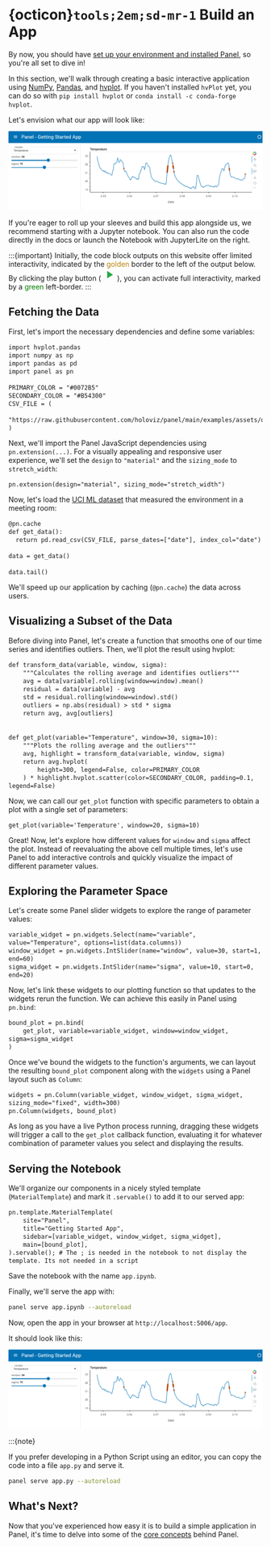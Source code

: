 # {octicon}`tools;2em;sd-mr-1` Build an App

By now, you should have [set up your environment and installed Panel](installation.md), so you're all set to dive in!

In this section, we'll walk through creating a basic interactive application using [NumPy](https://numpy.org/), [Pandas](https://pandas.pydata.org/), and [hvplot](https://hvplot.holoviz.org/). If you haven't installed `hvPlot` yet, you can do so with `pip install hvplot` or `conda install -c conda-forge hvplot`.

Let's envision what our app will look like:

![Getting Started App](../_static/images/getting_started_app.png)

If you're eager to roll up your sleeves and build this app alongside us, we recommend starting with a Jupyter notebook. You can also run the code directly in the docs or launch the Notebook with JupyterLite on the right.

:::{important}
Initially, the code block outputs on this website offer limited interactivity, indicated by the <font color="darkgoldenrod">golden</font> border to the left of the output below. By clicking the play button (<svg class="pyodide-run-icon" style="width:32px;height:25px" viewBox="0 0 24 24"> <path stroke="none" fill="#28a745" d="M8,5.14V19.14L19,12.14L8,5.14Z"></path> </svg>), you can activate full interactivity, marked by a <font color="green">green</font> left-border.
:::

## Fetching the Data

First, let's import the necessary dependencies and define some variables:

```{pyodide}
import hvplot.pandas
import numpy as np
import pandas as pd
import panel as pn

PRIMARY_COLOR = "#0072B5"
SECONDARY_COLOR = "#B54300"
CSV_FILE = (
    "https://raw.githubusercontent.com/holoviz/panel/main/examples/assets/occupancy.csv"
)
```

Next, we'll import the Panel JavaScript dependencies using `pn.extension(...)`. For a visually appealing and responsive user experience, we'll set the `design` to `"material"` and the `sizing_mode` to `stretch_width`:

```{pyodide}
pn.extension(design="material", sizing_mode="stretch_width")
```

Now, let's load the [UCI ML dataset](http://archive.ics.uci.edu/ml/datasets/Occupancy+Detection+) that measured the environment in a meeting room:

```{pyodide}
@pn.cache
def get_data():
  return pd.read_csv(CSV_FILE, parse_dates=["date"], index_col="date")

data = get_data()

data.tail()
```

We'll speed up our application by caching (`@pn.cache`) the data across users.

## Visualizing a Subset of the Data

Before diving into Panel, let's create a function that smooths one of our time series and identifies outliers. Then, we'll plot the result using hvplot:

```{pyodide}
def transform_data(variable, window, sigma):
    """Calculates the rolling average and identifies outliers"""
    avg = data[variable].rolling(window=window).mean()
    residual = data[variable] - avg
    std = residual.rolling(window=window).std()
    outliers = np.abs(residual) > std * sigma
    return avg, avg[outliers]


def get_plot(variable="Temperature", window=30, sigma=10):
    """Plots the rolling average and the outliers"""
    avg, highlight = transform_data(variable, window, sigma)
    return avg.hvplot(
        height=300, legend=False, color=PRIMARY_COLOR
    ) * highlight.hvplot.scatter(color=SECONDARY_COLOR, padding=0.1, legend=False)
```

Now, we can call our `get_plot` function with specific parameters to obtain a plot with a single set of parameters:

```{pyodide}
get_plot(variable='Temperature', window=20, sigma=10)
```

Great! Now, let's explore how different values for `window` and `sigma` affect the plot. Instead of reevaluating the above cell multiple times, let's use Panel to add interactive controls and quickly visualize the impact of different parameter values.

## Exploring the Parameter Space

Let's create some Panel slider widgets to explore the range of parameter values:

```{pyodide}
variable_widget = pn.widgets.Select(name="variable", value="Temperature", options=list(data.columns))
window_widget = pn.widgets.IntSlider(name="window", value=30, start=1, end=60)
sigma_widget = pn.widgets.IntSlider(name="sigma", value=10, start=0, end=20)
```

Now, let's link these widgets to our plotting function so that updates to the widgets rerun the function. We can achieve this easily in Panel using `pn.bind`:

```{pyodide}
bound_plot = pn.bind(
    get_plot, variable=variable_widget, window=window_widget, sigma=sigma_widget
)
```

Once we've bound the widgets to the function's arguments, we can layout the resulting `bound_plot` component along with the `widgets` using a Panel layout such as `Column`:

```{pyodide}
widgets = pn.Column(variable_widget, window_widget, sigma_widget, sizing_mode="fixed", width=300)
pn.Column(widgets, bound_plot)
```

As long as you have a live Python process running, dragging these widgets will trigger a call to the `get_plot` callback function, evaluating it for whatever combination of parameter values you select and displaying the results.

## Serving the Notebook

We'll organize our components in a nicely styled template (`MaterialTemplate`) and mark it `.servable()` to add it to our served app:

```{pyodide}
pn.template.MaterialTemplate(
    site="Panel",
    title="Getting Started App",
    sidebar=[variable_widget, window_widget, sigma_widget],
    main=[bound_plot],
).servable(); # The ; is needed in the notebook to not display the template. Its not needed in a script
```

Save the notebook with the name `app.ipynb`.

Finally, we'll serve the app with:

```bash
panel serve app.ipynb --autoreload
```

Now, open the app in your browser at `http://localhost:5006/app`.

It should look like this:

![Getting Started App](../_static/images/getting_started_app.png)

:::{note}

If you prefer developing in a Python Script using an editor, you can copy the code into a file `app.py` and serve it.

```bash
panel serve app.py --autoreload
```

## What's Next?

Now that you've experienced how easy it is to build a simple application in Panel, it's time to delve into some of the [core concepts](core_concepts.md) behind Panel.
